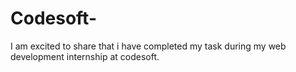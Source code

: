 # Codesoft-
I am excited to share that i have completed my task during my web development internship at codesoft.
